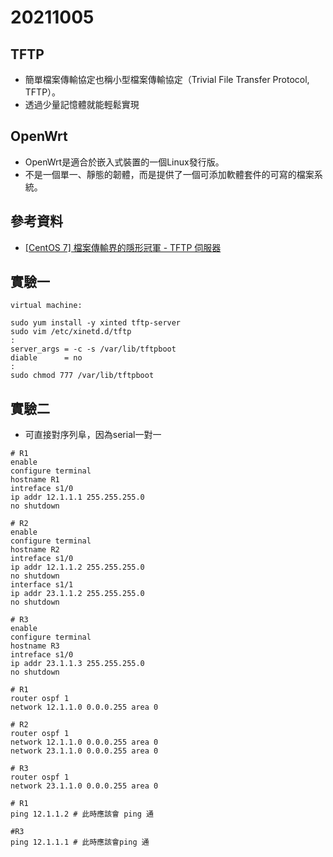 # 20211005
## TFTP
* 簡單檔案傳輸協定也稱小型檔案傳輸協定（Trivial File Transfer Protocol, TFTP）。
* 透過少量記憶體就能輕鬆實現

## OpenWrt
* OpenWrt是適合於嵌入式裝置的一個Linux發行版。
* 不是一個單一、靜態的韌體，而是提供了一個可添加軟體套件的可寫的檔案系統。

## 參考資料
* [[CentOS 7] 檔案傳輸界的隱形冠軍 - TFTP 伺服器](http://blog.itist.tw/2016/09/install-a-tftp-server-on-centos-7.html)
## 實驗一
```
virtual machine:

sudo yum install -y xinted tftp-server
sudo vim /etc/xinetd.d/tftp
:
server_args = -c -s /var/lib/tftpboot
diable      = no
:
sudo chmod 777 /var/lib/tftpboot
```
## 實驗二
* 可直接對序列阜，因為serial一對一
```
# R1
enable
configure terminal
hostname R1
intreface s1/0
ip addr 12.1.1.1 255.255.255.0
no shutdown

# R2
enable
configure terminal
hostname R2
intreface s1/0
ip addr 12.1.1.2 255.255.255.0
no shutdown
interface s1/1
ip addr 23.1.1.2 255.255.255.0
no shutdown

# R3
enable
configure terminal
hostname R3
intreface s1/0
ip addr 23.1.1.3 255.255.255.0
no shutdown

# R1
router ospf 1
network 12.1.1.0 0.0.0.255 area 0

# R2
router ospf 1
network 12.1.1.0 0.0.0.255 area 0
network 23.1.1.0 0.0.0.255 area 0

# R3
router ospf 1
network 23.1.1.0 0.0.0.255 area 0

# R1
ping 12.1.1.2 # 此時應該會 ping 通

#R3
ping 12.1.1.1 # 此時應該會ping 通

```
